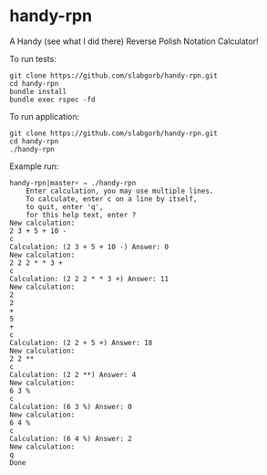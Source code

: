 # handy-rpn

A Handy (see what I did there) Reverse Polish Notation Calculator!



To run tests:

    git clone https://github.com/slabgorb/handy-rpn.git
    cd handy-rpn
    bundle install
    bundle exec rspec -fd

To run application:

    git clone https://github.com/slabgorb/handy-rpn.git
    cd handy-rpn
    ./handy-rpn


Example run:

    handy-rpn|master⚡ ⇒ ./handy-rpn
        Enter calculation, you may use multiple lines.
        To calculate, enter c on a line by itself,
        to quit, enter 'q',
        for this help text, enter ?
    New calculation:
    2 3 + 5 + 10 -
    c
    Calculation: (2 3 + 5 + 10 -) Answer: 0
    New calculation:
    2 2 2 * * 3 +
    c
    Calculation: (2 2 2 * * 3 +) Answer: 11
    New calculation:
    2
    2
    +
    5
    +
    c
    Calculation: (2 2 + 5 +) Answer: 18
    New calculation:
    2 2 **
    c
    Calculation: (2 2 **) Answer: 4
    New calculation:
    6 3 %
    c
    Calculation: (6 3 %) Answer: 0
    New calculation:
    6 4 %
    c
    Calculation: (6 4 %) Answer: 2
    New calculation:
    q
    Done

